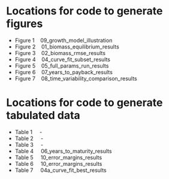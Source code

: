 # Locations for code to generate figures
- Figure 1    09_growth_model_illustration
- Figure 2    01_biomass_equilibrium_results
- Figure 3    02_biomass_rmse_results
- Figure 4    04_curve_fit_subset_results
- Figure 5    05_full_params_run_results
- Figure 6    07_years_to_payback_results
- Figure 7    08_time_variability_comparison_results
 
# Locations for code to generate tabulated data
- Table 1     - 
- Table 2     -
- Table 3     -
- Table 4     06_years_to_maturity_results
- Table 5     10_error_margins_results
- Table 6     10_error_margins_results
- Table 7     04a_curve_fit_best_results
    